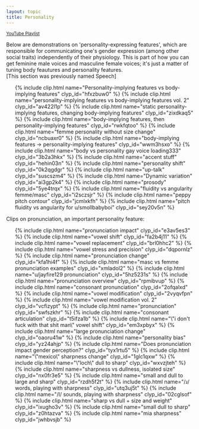 ```yaml
---
layout: topic
title: Personality
---
```


<small>[YouTube Playlist](https://www.youtube.com/watch?v=GbSyH69aPoQ&list=PLD2KCiQf0hA0XbfTWHnf1sEKIuzMoWqEo&pp=iAQB)</small>

Below are demonstrations on 'personality-expressing features', which are responsible for communicating one's gender expression (among other social traits) independently of their physiology. This is part of how you can get feminine male voices and masculine female voices; it's just a matter of tuning body feautures and personality features.  
[This section was previously named Speech]

<ul>
    {% include clip.html name="Personality-implying features vs body-implying features" clyp_id="hfxzbuw0" %}
    {% include clip.html name="personality-implying features vs body-implying features vol. 2" clyp_id="av422l1p" %}
    {% include clip.html name="static personality-implying features, changing body-implying features" clyp_id="zixdkaq5" %}
    {% include clip.html name="body-implying features, then personality-implying features" clyp_id="rwkfqtoo" %}
    {% include clip.html name="femme personality without size change" clyp_id="ncbuaxr0" %}
    {% include clip.html name="body-implying features -> personality-implying features" clyp_id="wwm3hsxo" %}
    {% include clip.html name="body vs personality gay voice loading333" clyp_id="3b2a3hkx" %}
    {% include clip.html name="accent stuff" clyp_id="hehin03n" %}
    {% include clip.html name="personality shift" clyp_id="0k2qgdgr" %}
    {% include clip.html name="up-talk" clyp_id="suscszm4" %}
    {% include clip.html name="Dynamic variation" clyp_id="ai3gp2k4" %}
    {% include clip.html name="prosody" clyp_id="5ye4trqx" %}
    {% include clip.html name="fluidity vs angularity femme/masc" clyp_id="i2sczsjr" %}
    {% include clip.html name="peppy pitch contour" clyp_id="jcmlxkfh" %}
    {% include clip.html name="pitch fluidity vs angularity for u/smollbabyboi" clyp_id="sey20v5n" %}
</ul>

Clips on pronunciation, an important personality feature:

<ul>
    {% include clip.html name="pronunciation impact" clyp_id="e3av5es3" %}
    {% include clip.html name="vowel shift" clyp_id="fa2b4j11" %}
    {% include clip.html name="vowel replacement" clyp_id="brl0hhc2" %}
    {% include clip.html name="vowel stress and precision" clyp_id="dqpornlz" %}
    {% include clip.html name="pronunciation change" clyp_id="kfa1hi4f" %}
    {% include clip.html name="masc vs femme pronunciation examples" clyp_id="xmladol2" %}
    {% include clip.html name="u/jayfire129 pronunciation" clyp_id="5hz5231s" %}
    {% include clip.html name="pronunciation overview" clyp_id="rpmibvup" %}
    {% include clip.html name="consonant pronunciation" clyp_id="2ofqalxd" %}
    {% include clip.html name="vowel modification" clyp_id="2vyqvfpn" %}
    {% include clip.html name="vowel modification vol. 2" clyp_id="vcfizypt" %}
    {% include clip.html name="pronunciation" clyp_id="swfszkhr" %}
    {% include clip.html name="consonant articulation" clyp_id="t5ifza1b" %}
    {% include clip.html name="\"i don't fuck with that shit man\" vowel shift" clyp_id="em3xpbyx" %}
    {% include clip.html name="large pronunciation change" clyp_id="oaoru41w" %}
    {% include clip.html name="personality bias" clyp_id="yz24ahjp" %}
    {% include clip.html name="Does pronunciation impact gender perception?" clyp_id="tyx1rtu5" %}
    {% include clip.html name="\"mexico\" sharpness change" clyp_id="1glc1qxw" %}
    {% include clip.html name="\"loch\" dull to sharp" clyp_id="wxvzjteh" %}
    {% include clip.html name="sharpness vs dullness, isolated size" clyp_id="nx0fr3e5" %}
    {% include clip.html name="small and dull to large and sharp" clyp_id="rzdh5f2t" %}
    {% include clip.html name="/ɹ/ words, playing with sharpness" clyp_id="utq3uj5t" %}
    {% include clip.html name="/l/ sounds, playing with sharpness" clyp_id="02cglsof" %}
    {% include clip.html name="sharp vs dull + size and weight" clyp_id="ixugho3v" %}
    {% include clip.html name="small dull to sharp" clyp_id="z0htazva" %}
    {% include clip.html name="mia sharpness" clyp_id="jwhbvsjb" %}
</ul>